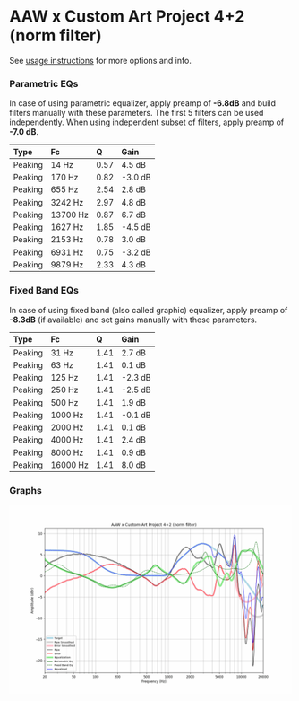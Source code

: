 # AAW x Custom Art Project 4+2 (norm filter)
See [usage instructions](https://github.com/jaakkopasanen/AutoEq#usage) for more options and info.

### Parametric EQs
In case of using parametric equalizer, apply preamp of **-6.8dB** and build filters manually
with these parameters. The first 5 filters can be used independently.
When using independent subset of filters, apply preamp of **-7.0 dB**.

| Type    | Fc       |    Q | Gain    |
|:--------|:---------|:-----|:--------|
| Peaking | 14 Hz    | 0.57 | 4.5 dB  |
| Peaking | 170 Hz   | 0.82 | -3.0 dB |
| Peaking | 655 Hz   | 2.54 | 2.8 dB  |
| Peaking | 3242 Hz  | 2.97 | 4.8 dB  |
| Peaking | 13700 Hz | 0.87 | 6.7 dB  |
| Peaking | 1627 Hz  | 1.85 | -4.5 dB |
| Peaking | 2153 Hz  | 0.78 | 3.0 dB  |
| Peaking | 6931 Hz  | 0.75 | -3.2 dB |
| Peaking | 9879 Hz  | 2.33 | 4.3 dB  |

### Fixed Band EQs
In case of using fixed band (also called graphic) equalizer, apply preamp of **-8.3dB**
(if available) and set gains manually with these parameters.

| Type    | Fc       |    Q | Gain    |
|:--------|:---------|:-----|:--------|
| Peaking | 31 Hz    | 1.41 | 2.7 dB  |
| Peaking | 63 Hz    | 1.41 | 0.1 dB  |
| Peaking | 125 Hz   | 1.41 | -2.3 dB |
| Peaking | 250 Hz   | 1.41 | -2.5 dB |
| Peaking | 500 Hz   | 1.41 | 1.9 dB  |
| Peaking | 1000 Hz  | 1.41 | -0.1 dB |
| Peaking | 2000 Hz  | 1.41 | 0.1 dB  |
| Peaking | 4000 Hz  | 1.41 | 2.4 dB  |
| Peaking | 8000 Hz  | 1.41 | 0.9 dB  |
| Peaking | 16000 Hz | 1.41 | 8.0 dB  |

### Graphs
![](./AAW%20x%20Custom%20Art%20Project%204+2%20(norm%20filter).png)